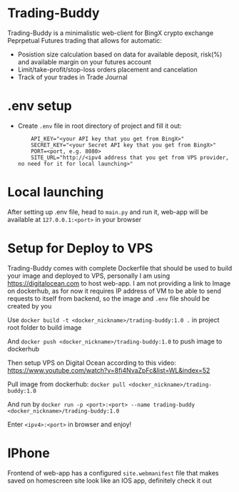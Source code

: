 # Trading-Buddy

Trading-Buddy is a minimalistic web-client for BingX crypto exchange Peprpetual Futures trading that allows for automatic:
- Posistion size calculation based on data for available deposit, risk(%) and available margin on your futures account
- Limit/take-profit/stop-loss orders placement and cancelation
- Track of your trades in Trade Journal

# .env setup
- Create ```.env``` file in root directory of project and fill it out:
  ```
      API_KEY="<your API key that you get from BingX>"
      SECRET_KEY="<your Secret API key that you get from BingX>"
      PORT=<port, e.g. 8080>
      SITE_URL="http://<ipv4 address that you get from VPS provider, no need for it for local launching>"
  ```

# Local launching
After setting up .env file, head to ```main.py``` and run it, web-app will be available at ```127.0.0.1:<port>``` in your browser

# Setup for Deploy to VPS
Trading-Buddy comes with complete Dockerfile that should be used to build your image and deployed to VPS, personally I am using https://digitalocean.com to host web-app.
I am not providing a link to Image on dockerhub, as for now it requires IP address of VM to be able to send requests to itself from backend, so the image and ```.env``` file should be created by you

Use
```docker build -t <docker_nickname>/trading-buddy:1.0 .``` 
in project root folder to build image

And
```docker push <docker_nickname>/trading-buddy:1.0```
to push image to dockerhub

Then setup VPS on Digital Ocean according to this video: https://www.youtube.com/watch?v=8fi4NvaZpFc&list=WL&index=52

Pull image from dockerhub: ```docker pull <docker_nickname>/trading-buddy:1.0```

And run by ```docker run -p <port>:<port> --name trading-buddy <docker_nickname>/trading-buddy:1.0```

Enter ```<ipv4>:<port>``` in browser and enjoy!

# IPhone
Frontend of web-app has a configured ```site.webmanifest``` file that makes saved on homescreen site look like an IOS app, definitely check it out
